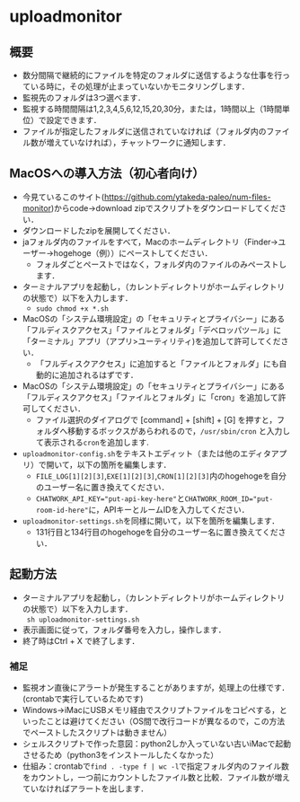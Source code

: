 # uploadmonitor
## 概要
- 数分間隔で継続的にファイルを特定のフォルダに送信するような仕事を行っている時に，その処理が止まっていないかモニタリングします．
- 監視先のフォルダは3つ選べます．
- 監視する時間間隔は1,2,3,4,5,6,12,15,20,30分，または，1時間以上（1時間単位）で設定できます．
- ファイルが指定したフォルダに送信されていなければ（フォルダ内のファイル数が増えていなければ），チャットワークに通知します．

## MacOSへの導入方法（初心者向け）
- 今見ているこのサイト(https://github.com/ytakeda-paleo/num-files-monitor)からcode→download zipでスクリプトをダウンロードしてください．
- ダウンロードしたzipを展開してください．
- jaフォルダ内のファイルをすべて，Macのホームディレクトリ（Finder→ユーザー→hogehoge（例））にペーストしてください．
  - フォルダごとペーストではなく，フォルダ内のファイルのみペーストします．
- ターミナルアプリを起動し，（カレントディレクトリがホームディレクトリの状態で）以下を入力します．
  - `sudo chmod +x *.sh`
- MacOSの「システム環境設定」の「セキュリティとプライバシー」にある「フルディスクアクセス」「ファイルとフォルダ」「デベロッパツール」に「ターミナル」アプリ（アプリ>ユーティリティ)を追加して許可してください．
  - 「フルディスクアクセス」に追加すると「ファイルとフォルダ」にも自動的に追加されるはずです．
- MacOSの「システム環境設定」の「セキュリティとプライバシー」にある「フルディスクアクセス」「ファイルとフォルダ」に「cron」を追加して許可してください．
  - ファイル選択のダイアログで [command] + [shift] + [G] を押すと，フォルダへ移動するボックスがあらわれるので，`/usr/sbin/cron` と入力して表示される`cron`を追加します.
- `uploadmonitor-config.sh`をテキストエディット（または他のエディタアプリ）で開いて，以下の箇所を編集します．
  - `FILE_LOG[1][2][3]`,`EXE[1][2][3]`,`CRON[1][2][3]`内のhogehogeを自分のユーザー名に置き換えてください．
  - `CHATWORK_API_KEY="put-api-key-here"`と`CHATWORK_ROOM_ID="put-room-id-here"`に，APIキーとルームIDを入力してください．
- `uploadmonitor-settings.sh`を同様に開いて，以下を箇所を編集します．
  - 131行目と134行目のhogehogeを自分のユーザー名に置き換えてください．

## 起動方法
- ターミナルアプリを起動し，（カレントディレクトリがホームディレクトリの状態で）以下を入力します．   
` sh uploadmonitor-settings.sh`   
- 表示画面に従って，フォルダ番号を入力し，操作します．
- 終了時はCtrl + X で終了します．

### 補足
- 監視オン直後にアラートが発生することがありますが，処理上の仕様です．(crontabで実行しているためです)
- Windows→iMacにUSBメモリ経由でスクリプトファイルをコピペする，といったことは避けてください（OS間で改行コードが異なるので，この方法でペーストしたスクリプトは動きません）
- シェルスクリプトで作った意図：python2しか入っていない古いiMacで起動させるため（python3をインストールしたくなかった）
- 仕組み：crontabで`find . -type f | wc -l`で指定フォルダ内のファイル数をカウントし，一つ前にカウントしたファイル数と比較．ファイル数が増えていなければアラートを出します．
